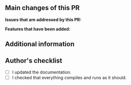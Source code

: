 ## Main changes of this PR

**Issues that are addressed by this PR:** <!--Add references-->

<!--
If there are changes not described by the linked issues, insert a brief description here. 
-->

**Features that have been added:**


## Additional information

<!--
List known related issues, upcomming work, etc. 
-->

## Author's checklist

* [ ] I updated the documentation.
* [ ] I checked that everything compiles and runs as it should.